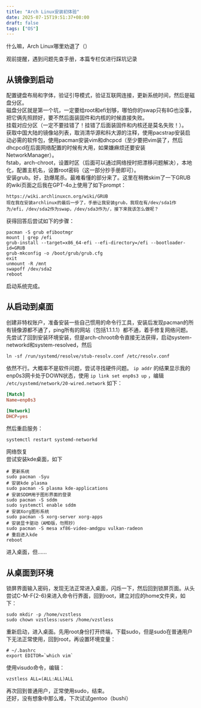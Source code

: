 ```yaml
---
title: "Arch Linux安装初体验"
date: 2025-07-15T19:51:37+08:00
draft: false
tags: ["OS"]
---
```


什么嘛，Arch Linux哪里劝退了（）  

观前提醒，遇到问题先查手册，本篇专栏仅进行踩坑记录  

## 从镜像到启动

配置键盘布局和字体，验证引导模式，验证互联网连接，更新系统时间，然后是磁盘分区。  
磁盘分区就是第一个坑，一定要给root和efi划够，哪怕你的swap只有8G也没事，把它俩先照顾好，要不然后面装固件和内核的时候直接失败。  
挂载对应分区（一定不要挂错了！挂错了后面装固件和内核还是莫名失败！）。  
获取中国大陆的镜像站列表，取消清华源和科大源的注释，使用pacstrap安装启动必需的软件包，使用pacman安装vim和dhcpcd（至少要把vim装了，然后dhcpcd在后面网络配置的时候有大用，如果嫌麻烦还要安装NetworkManager）。  
fstab，arch-chroot，设置时区（后面可以通过网络授时把漂移问题解决），本地化，配置主机名，设置root密码（这一部分抄手册即可）。  
安装grub。好，劲爆尾杀。最难看懂的部分来了。这里在稍微skim了一下GRUB的wiki页面之后我在GPT-4o上使用了如下prompt：  
```
https://wiki.archlinuxcn.org/wiki/GRUB
现在我在安装archlinux的最后一步了，手册让我安装grub，我现在有/dev/sda1作为/efi，/dev/sda2作为swap，/dev/sda3作为/，接下来我该怎么做呢？
```

获得回答后尝试如下的步骤：
```shell
pacman -S grub efibootmgr
mount | grep /efi
grub-install --target=x86_64-efi --efi-directory=/efi --bootloader-id=GRUB
grub-mkconfig -o /boot/grub/grub.cfg
exit
unmount -R /mnt
swapoff /dev/sda2
reboot
```
启动系统完成。

## 从启动到桌面

创建非特权账户，准备安装一些自己惯用的命令行工具，安装后发现pacman的所有镜像源都不通了，ping所有的网站（包括1.1.1.1）都不通，着手修复网络问题。  
先尝试了回到安装环境安装，但是arch-chroot命令直接无法获得，启动system-networkd和system-resolved，然后
```shell
ln -sf /run/systemd/resolve/stub-resolv.conf /etc/resolv.conf
```
依然不行。大概率不是软件问题，尝试寻找硬件问题。 ``ip addr`` 的结果显示我的enp0s3网卡处于DOWN状态，使用 ``ip link set enp0s3 up`` ，编辑 ``/etc/systemd/network/20-wired.network`` 如下：  
```toml
[Match]
Name=enp0s3

[Network]
DHCP=yes
```
然后重启服务：  
```shell
systemctl restart systemd-networkd
```
网络恢复  
尝试安装kde桌面，如下
```shell
# 更新系统
sudo pacman -Syu
# 安装kde plasma
sudo pacman -S plasma kde-applications
# 安装SDDM用于图形界面的登录
sudo pacman -S sddm
sudo systemctl enable sddm
# 安装Xorg图形系统
sudo pacman -S xorg-server xorg-apps
# 安装显卡驱动（AMD版，勿照抄）
sudo pacman -S mesa xf86-video-amdgpu vulkan-radeon
# 重启进入kde
reboot
```

进入桌面，但......  

## 从桌面到环境

锁屏界面输入密码，发现无法正常进入桌面，闪烁一下，然后回到锁屏页面。从头尝试C-M-F{2-6}来进入命令行界面，回到root，建立对应的home文件夹，如下：  
```shell
sudo mkdir -p /home/vzstless
sudo chown vzstless:users /home/vzstless
```
重新启动，进入桌面。先用root身份打开终端，下载sudo，但是sudo在普通用户下无法正常使用，回到root，再设置环境变量：  
```shell
# ~/.bashrc
export EDITOR=`which vim`
```
使用visudo命令，编辑：  
```
vzstless ALL=(ALL:ALL)ALL
```

再次回到普通用户，正常使用sudo，结束。  
还好，没有想象中那么难，下次试试gentoo（bushi）  